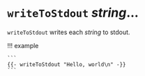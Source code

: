 # `writeToStdout` *string*...

`writeToStdout` writes each *string* to stdout.

!!! example

    ```
    {{- writeToStdout "Hello, world\n" -}}
    ```
